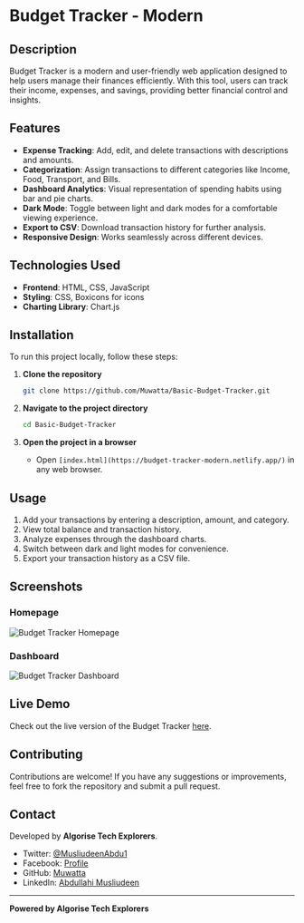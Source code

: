 # Budget Tracker - Modern

## Description
Budget Tracker is a modern and user-friendly web application designed to help users manage their finances efficiently. With this tool, users can track their income, expenses, and savings, providing better financial control and insights.

## Features
- **Expense Tracking**: Add, edit, and delete transactions with descriptions and amounts.
- **Categorization**: Assign transactions to different categories like Income, Food, Transport, and Bills.
- **Dashboard Analytics**: Visual representation of spending habits using bar and pie charts.
- **Dark Mode**: Toggle between light and dark modes for a comfortable viewing experience.
- **Export to CSV**: Download transaction history for further analysis.
- **Responsive Design**: Works seamlessly across different devices.

## Technologies Used
- **Frontend**: HTML, CSS, JavaScript
- **Styling**: CSS, Boxicons for icons
- **Charting Library**: Chart.js

## Installation
To run this project locally, follow these steps:

1. **Clone the repository**
   ```bash
   git clone https://github.com/Muwatta/Basic-Budget-Tracker.git
   ```

2. **Navigate to the project directory**
   ```bash
   cd Basic-Budget-Tracker
   ```

3. **Open the project in a browser**
   - Open `[index.html](https://budget-tracker-modern.netlify.app/)` in any web browser.

## Usage
1. Add your transactions by entering a description, amount, and category.
2. View total balance and transaction history.
3. Analyze expenses through the dashboard charts.
4. Switch between dark and light modes for convenience.
5. Export your transaction history as a CSV file.

## Screenshots
### Homepage
![Budget Tracker Homepage](images/homepage.png)

### Dashboard
![Budget Tracker Dashboard](images/dashboard.png)

## Live Demo
Check out the live version of the Budget Tracker [here](https://budget-tracker-modern.netlify.app/).

## Contributing
Contributions are welcome! If you have any suggestions or improvements, feel free to fork the repository and submit a pull request.

## Contact
Developed by **Algorise Tech Explorers**.
- Twitter: [@MusliudeenAbdu1](https://x.com/MusliudeenAbdu1)
- Facebook: [Profile](https://web.facebook.com/profile.php?id=100085888534291)
- GitHub: [Muwatta](https://github.com/Muwatta)
- LinkedIn: [Abdullahi Musliudeen](https://www.linkedin.com/in/abdullahi-musliudeen-166b751b6)

---
**Powered by Algorise Tech Explorers**
